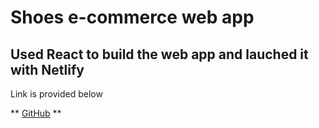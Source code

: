 # Shoes e-commerce web app

## Used React to build the web app and lauched it with Netlify

Link is provided below

** [GitHub](https://react-shoes-store.netlify.com/) **
